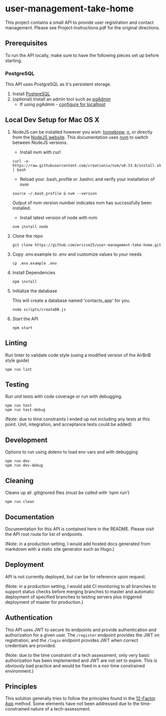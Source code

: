 # user-management-take-home

This project contains a small API to provide user registration and contact management. Please see  Project-Instructions.pdf for the original directions.

## Prerequisites

To run the API locally, make sure to have the following pieces set up before starting.

### PostgreSQL

This API uses PostgreSQL as it's persistent storage.

1. Install [PostgreSQL](https://postgresapp.com/)
1. (optional) Install an admin tool such as [pgAdmin](https://www.pgadmin.org/download/pgadmin-4-macos/)
   * If using pgAdmin - [configure for localhost](https://www.pgadmin.org/docs/pgadmin4/dev/server_dialog.html#server-dialog)

## Local Dev Setup for Mac OS X

1. NodeJS can be installed however you wish:  [homebrew](http://brew.sh/), [n](https://github.com/tj/n), or directly from the [NodeJS website](https://nodejs.org/en/).  This documentation uses [nvm](https://github.com/creationix/nvm) to switch between NodeJS versions.
    - Install nvm with curl
    ```
    curl -o- https://raw.githubusercontent.com/creationix/nvm/v0.33.8/install.sh | bash
    ```
    - Reload your .bash_profile or .bashrc and verify your installation of nvm
    ```
    source ~/.bash_profile & nvm --version
    ```
    Output of nvm version number indicates nvm has successfully been installed.
    - Install latest version of node with nvm
    ```
    nvm install node
    ```

1. Clone the repo

    ```
    git clone https://github.com/ericve25/user-management-take-home.git
    ```

1. Copy .env.example to .env and customize values to your needs

    ```
    cp .env.example .env
    ```

1. Install Dependencies

    ```
    npm install
    ```

1. Initialize the database
    
    This will create a database named 'contacts_app' for you.

    ```
    node scripts/createDB.js
    ```

1. Start the API

    ```
    npm start
    ```

## Linting

Run linter to validate code style (using a modified version of the AirBnB style guide)

```
npm run lint
```

## Testing

Run unit tests with code coverage or run with debugging.

```
npm run test
npm run test-debug
```

(Note: due to time constraints I ended up not including any tests at this point. Unit, integration, and acceptance tests could be added)

## Development

Options to run using dotenv to load env vars and with debugging

```
npm run dev
npm run dev-debug
```

## Cleaning

Cleans up all .gitignored files (*must be called with 'npm run'*)

```
npm run clean
```

## Documentation

Documentation for this API is contained here in the README. Please visit the API root route for list of endpoints.

(Note: in a production setting, I would add hosted docs generated from markdown with a static site generator such as Hugo.)

## Deployment

API is not currently deployed, but can be for reference upon request.

(Note: in a production setting, I would add CI monitoring to all branches to support status checks before merging branches to master and automatic deployment of specified branches to testing servers plus triggered deployment of master for production.)

## Authentication

This API uses JWT to secure its endpoints and provide authentication and authorization for a given user. The `/register` endpoint provides the JWT on registration, and the `/login` endpoint provides JWT when correct credentials are provided.

(Note: due to the time constraint of a tech assessment, only very basic authorization has been implemented and JWT are not set to expire. This is obviously bad practice and would be fixed in a non time constrained environment.)

## Principles

This solution generally tries to follow the principles found in the [12-Factor App](https://12factor.net/) method. Some elements have not been addressed due to the time-constrained nature of a tech-assessment.
